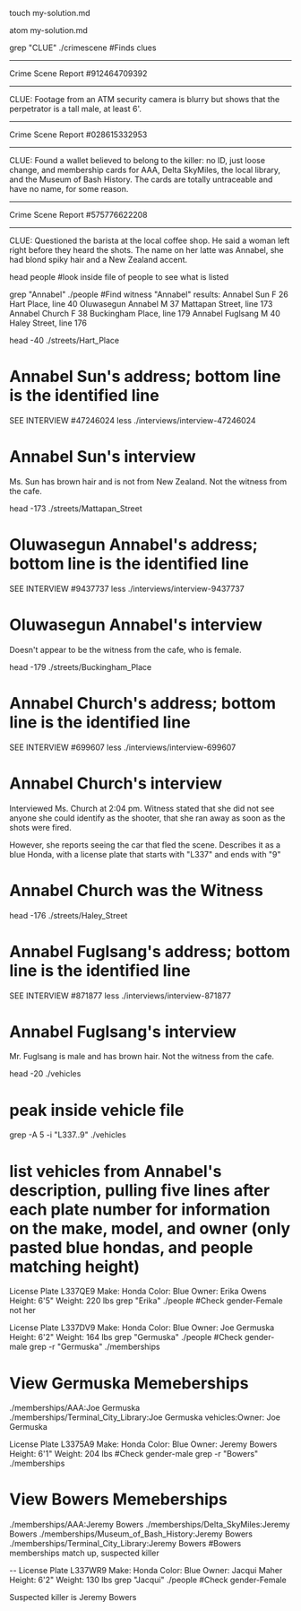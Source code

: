 touch my-solution.md

atom my-solution.md

grep "CLUE" ./crimescene
#Finds clues
*******
Crime Scene Report #912464709392
********
CLUE: Footage from an ATM security camera is blurry but shows that the perpetrator is a tall male, at least 6'.
*******
Crime Scene Report #028615332953
********
CLUE: Found a wallet believed to belong to the killer: no ID, just loose change, and membership cards for AAA, Delta SkyMiles, the local library, and the Museum of Bash History. The cards are totally untraceable and have no name, for some reason.
*******
Crime Scene Report #575776622208
********
CLUE: Questioned the barista at the local coffee shop. He said a woman left right before they heard the shots. The name on her latte was Annabel, she had blond spiky hair and a New Zealand accent.


head people
#look inside file of people to see what is listed

grep "Annabel" ./people
#Find witness "Annabel"
results:
Annabel Sun	F	26	Hart Place, line 40
Oluwasegun Annabel	M	37	Mattapan Street, line 173
Annabel Church	F	38	Buckingham Place, line 179
Annabel Fuglsang	M	40	Haley Street, line 176

head -40 ./streets/Hart_Place
# Annabel Sun's address; bottom line is the identified line
SEE INTERVIEW #47246024
less ./interviews/interview-47246024
# Annabel Sun's interview
Ms. Sun has brown hair and is not from New Zealand.  Not the witness from the cafe.


head -173 ./streets/Mattapan_Street
# Oluwasegun Annabel's address; bottom line is the identified line
SEE INTERVIEW #9437737
less ./interviews/interview-9437737
# Oluwasegun Annabel's interview
Doesn't appear to be the witness from the cafe, who is female.

head -179 ./streets/Buckingham_Place
# Annabel Church's address; bottom line is the identified line
SEE INTERVIEW #699607
less ./interviews/interview-699607
# Annabel Church's interview
Interviewed Ms. Church at 2:04 pm.  Witness stated that she did not see anyone she could identify as the shooter, that she ran away as soon as the shots were fired.

However, she reports seeing the car that fled the scene.  Describes it as a blue Honda, with a license plate that starts with "L337" and ends with "9"
# Annabel Church was the Witness

head -176 ./streets/Haley_Street
# Annabel Fuglsang's address; bottom line is the identified line
SEE INTERVIEW #871877
less ./interviews/interview-871877
# Annabel Fuglsang's interview
Mr. Fuglsang is male and has brown hair.  Not the witness from the cafe.

head -20 ./vehicles
# peak inside vehicle file

grep -A 5 -i "L337..9" ./vehicles
# list vehicles from Annabel's description, pulling five lines after each plate number for information on the make, model, and owner (only pasted blue hondas, and people matching height)
License Plate L337QE9
Make: Honda
Color: Blue
Owner: Erika Owens
Height: 6'5"
Weight: 220 lbs
grep "Erika" ./people
#Check gender-Female not her

License Plate L337DV9
Make: Honda
Color: Blue
Owner: Joe Germuska
Height: 6'2"
Weight: 164 lbs
grep "Germuska" ./people
#Check gender-male
grep -r "Germuska" ./memberships
# View Germuska Memeberships
./memberships/AAA:Joe Germuska
./memberships/Terminal_City_Library:Joe Germuska
vehicles:Owner: Joe Germuska


License Plate L3375A9
Make: Honda
Color: Blue
Owner: Jeremy Bowers
Height: 6'1"
Weight: 204 lbs
#Check gender-male
grep -r "Bowers" ./memberships
# View Bowers Memeberships
./memberships/AAA:Jeremy Bowers
./memberships/Delta_SkyMiles:Jeremy Bowers
./memberships/Museum_of_Bash_History:Jeremy Bowers
./memberships/Terminal_City_Library:Jeremy Bowers
#Bowers memberships match up, suspected killer

--
License Plate L337WR9
Make: Honda
Color: Blue
Owner: Jacqui Maher
Height: 6'2"
Weight: 130 lbs
grep "Jacqui" ./people
#Check gender-Female

Suspected killer is Jeremy Bowers
